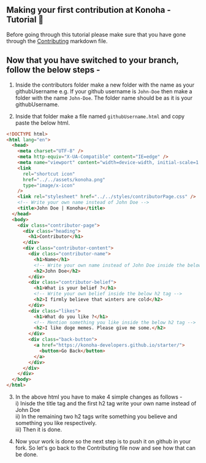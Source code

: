 ## Making your first contribution at Konoha - Tutorial 🤖

Before going through this tutorial please make sure that you have gone through the [Contributing](https://github.com/konoha-developers/starter/blob/main/CONTRIBUTING.md) markdown file.

## Now that you have switched to your branch, follow the below steps -

1) Inside the contributors folder make a new folder with the name as your githubUsername
e.g. If your github username is `John-Doe` then make a folder with the name `John-Doe`. The folder name should be as it is your githubUsername.

2) Inside that folder make a file named `githubUsername.html` and copy paste the below html.

```html
<!DOCTYPE html>
<html lang="en">
  <head>
    <meta charset="UTF-8" />
    <meta http-equiv="X-UA-Compatible" content="IE=edge" />
    <meta name="viewport" content="width=device-width, initial-scale=1.0" />
    <link
      rel="shortcut icon"
      href="../../assets/konoha.png"
      type="image/x-icon"
    />
    <link rel="stylesheet" href="../../styles/contributorPage.css" />
    <!-- Write your own name instead of John Doe -->
    <title>John Doe | Konoha</title>
  </head>
  <body>
    <div class="contributor-page">
      <div class="heading">
        <h1>Contributor</h1>
      </div>
      <div class="contributor-content">
        <div class="contributor-name">
          <h1>Name</h1>
          <!-- Write your own name instead of John Doe inside the below h2 tag -->
          <h2>John Doe</h2>
        </div>
        <div class="contributor-belief">
          <h1>What is your belief ?</h1>
          <!-- Write your own belief inside the below h2 tag -->
          <h2>I firmly believe that winters are cold</h2>
        </div>
        <div class="likes">
          <h1>What do you like ?</h1>
          <!-- Mention something you like inside the below h2 tag -->
          <h2>I like doge memes. Please give me some.</h2>
        </div>
        <div class="back-button">
          <a href="https://konoha-developers.github.io/starter/">
            <button>Go Back</button>
          </a>
        </div>
      </div>
    </div>
  </body>
</html>
```

3. In the above html you have to make 4 simple changes as follows -  
i) Inisde the title tag and the first h2 tag write your own name instead of John Doe  
ii) In the remaining two h2 tags write something you believe and something you like respectively.  
iii) Then it is done.  

4. Now your work is done so the next step is to push it on github in your fork. So let's go back to the Contributing file now and see how that can be done.
